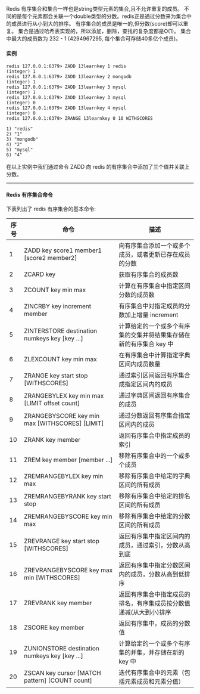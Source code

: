 Redis 有序集合和集合一样也是string类型元素的集合,且不允许重复的成员。
不同的是每个元素都会关联一个double类型的分数。redis正是通过分数来为集合中的成员进行从小到大的排序。
有序集合的成员是唯一的,但分数(score)却可以重复。
集合是通过哈希表实现的，所以添加，删除，查找的复杂度都是O(1)。 集合中最大的成员数为 232 - 1 (4294967295, 每个集合可存储40多亿个成员)。
#### 实例
```other
redis 127.0.0.1:6379> ZADD 13learnkey 1 redis
(integer) 1
redis 127.0.0.1:6379> ZADD 13learnkey 2 mongodb
(integer) 1
redis 127.0.0.1:6379> ZADD 13learnkey 3 mysql
(integer) 1
redis 127.0.0.1:6379> ZADD 13learnkey 3 mysql
(integer) 0
redis 127.0.0.1:6379> ZADD 13learnkey 4 mysql
(integer) 0
redis 127.0.0.1:6379> ZRANGE 13learnkey 0 10 WITHSCORES

1) "redis"
2) "1"
3) "mongodb"
4) "2"
5) "mysql"
6) "4"
```
在以上实例中我们通过命令 ZADD 向 redis 的有序集合中添加了三个值并关联上分数。

---

#### Redis 有序集合命令
下表列出了 redis 有序集合的基本命令:

|序号|命令|描述|
|-|-|-|
|1|ZADD key score1 member1 [score2 member2] |向有序集合添加一个或多个成员，或者更新已存在成员的分数|
|2|ZCARD key |获取有序集合的成员数|
|3|ZCOUNT key min max |计算在有序集合中指定区间分数的成员数|
|4|ZINCRBY key increment member |有序集合中对指定成员的分数加上增量 increment|
|5|ZINTERSTORE destination numkeys key [key ...] |计算给定的一个或多个有序集的交集并将结果集存储在新的有序集合 key 中|
|6|ZLEXCOUNT key min max |在有序集合中计算指定字典区间内成员数量|
|7|ZRANGE key start stop [WITHSCORES] |通过索引区间返回有序集合成指定区间内的成员|
|8|ZRANGEBYLEX key min max [LIMIT offset count] |通过字典区间返回有序集合的成员|
|9|ZRANGEBYSCORE key min max [WITHSCORES] [LIMIT] |通过分数返回有序集合指定区间内的成员|
|10|ZRANK key member |返回有序集合中指定成员的索引|
|11|ZREM key member [member ...] |移除有序集合中的一个或多个成员|
|12|ZREMRANGEBYLEX key min max |移除有序集合中给定的字典区间的所有成员|
|13|ZREMRANGEBYRANK key start stop |移除有序集合中给定的排名区间的所有成员|
|14|ZREMRANGEBYSCORE key min max |移除有序集合中给定的分数区间的所有成员|
|15|ZREVRANGE key start stop [WITHSCORES] |返回有序集中指定区间内的成员，通过索引，分数从高到底|
|16|ZREVRANGEBYSCORE key max min [WITHSCORES] |返回有序集中指定分数区间内的成员，分数从高到低排序|
|17|ZREVRANK key member |返回有序集合中指定成员的排名，有序集成员按分数值递减(从大到小)排序|
|18|ZSCORE key member |返回有序集中，成员的分数值|
|19|ZUNIONSTORE destination numkeys key [key ...] |计算给定的一个或多个有序集的并集，并存储在新的 key 中|
|20|ZSCAN key cursor [MATCH pattern] [COUNT count] |迭代有序集合中的元素（包括元素成员和元素分值）|